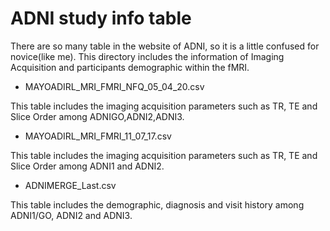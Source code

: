 # ADNI study info table

There are so many table in the website of ADNI, so it is a little confused for novice(like me). This directory includes the information of Imaging Acquisition and participants demographic within the fMRI.

- MAYOADIRL_MRI_FMRI_NFQ_05_04_20.csv 

This table includes the imaging acquisition parameters such as TR, TE and Slice Order among ADNIGO,ADNI2,ADNI3.

- MAYOADIRL_MRI_FMRI_11_07_17.csv 

This table includes the imaging acquisition parameters such as TR, TE and Slice Order among ADNI1 and ADNI2.

- ADNIMERGE_Last.csv 

This table includes the demographic, diagnosis and visit history among ADNI1/GO, ADNI2 and ADNI3.